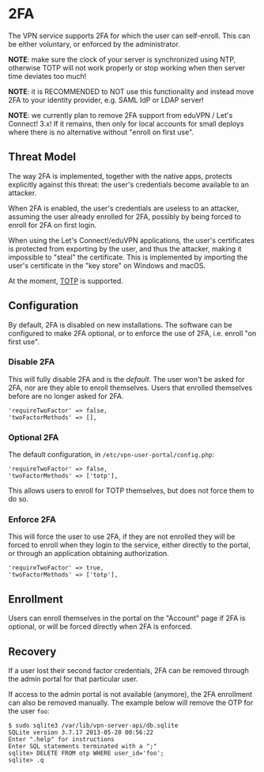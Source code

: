 # 2FA

The VPN service supports 2FA for which the user can self-enroll. This can be
either voluntary, or enforced by the administrator.

**NOTE**: make sure the clock of your server is synchronized using NTP, 
otherwise TOTP will not work properly or stop working when then server time 
deviates too much!

**NOTE**: it is RECOMMENDED to NOT use this functionality and instead move 2FA 
to your identity provider, e.g. SAML IdP or LDAP server!

**NOTE**: we currently plan to remove 2FA support from eduVPN / 
Let's Connect! 3.x! If it remains, then only for local accounts for small 
deploys where there is no alternative without "enroll on first use".

## Threat Model

The way 2FA is implemented, together with the native apps, protects explicitly 
against this threat: the user's credentials become available to an attacker.

When 2FA is enabled, the user's credentials are useless to an attacker, 
assuming the user already enrolled for 2FA, possibly by being forced to enroll
for 2FA on first login.

When using the Let's Connect!/eduVPN applications, the user's certificates is
protected from exporting by the user, and thus the attacker, making it 
impossible to "steal" the certificate. This is implemented by importing the 
user's certificate in the "key store" on Windows and macOS.

At the moment, 
[TOTP](https://en.wikipedia.org/wiki/Time-based_One-time_Password_Algorithm) is 
supported.

## Configuration

By default, 2FA is disabled on new installations. The software can be 
configured to make 2FA optional, or to enforce the use of 2FA, i.e. enroll 
"on first use".

### Disable 2FA

This will fully disable 2FA and is the _default_. The user won't be asked for 
2FA, nor are they able to enroll themselves. Users that enrolled themselves 
before are no longer asked for 2FA.

    'requireTwoFactor' => false,
    'twoFactorMethods' => [],

### Optional 2FA

The default configuration, in `/etc/vpn-user-portal/config.php`:

    'requireTwoFactor' => false,
    'twoFactorMethods' => ['totp'],

This allows users to enroll for TOTP themselves, but does not force them to do 
so.

### Enforce 2FA

This will force the user to use 2FA, if they are not enrolled they will be 
forced to enroll when they login to the service, either directly to the portal,
or through an application obtaining authorization.

    'requireTwoFactor' => true,
    'twoFactorMethods' => ['totp'],

## Enrollment

Users can enroll themselves in the portal on the "Account" page if 2FA is 
optional, or will be forced directly when 2FA is enforced.

## Recovery

If a user lost their second factor credentials, 2FA can be removed through 
the admin portal for that particular user.

If access to the admin portal is not available (anymore), the 2FA enrollment
can also be removed manually. The example below will remove the OTP for the 
user `foo`:

    $ sudo sqlite3 /var/lib/vpn-server-api/db.sqlite
    SQLite version 3.7.17 2013-05-20 00:56:22
    Enter ".help" for instructions
    Enter SQL statements terminated with a ";"
    sqlite> DELETE FROM otp WHERE user_id='foo';
    sqlite> .q
